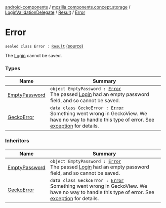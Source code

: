 [android-components](../../../../index.md) / [mozilla.components.concept.storage](../../../index.md) / [LoginValidationDelegate](../../index.md) / [Result](../index.md) / [Error](./index.md)

# Error

`sealed class Error : `[`Result`](../index.md) [(source)](https://github.com/mozilla-mobile/android-components/blob/master/components/concept/storage/src/main/java/mozilla/components/concept/storage/LoginsStorage.kt#L204)

The [Login](../../../-login/index.md) cannot be saved.

### Types

| Name | Summary |
|---|---|
| [EmptyPassword](-empty-password.md) | `object EmptyPassword : `[`Error`](./index.md)<br>The passed [Login](../../../-login/index.md) had an empty password field, and so cannot be saved. |
| [GeckoError](-gecko-error/index.md) | `data class GeckoError : `[`Error`](./index.md)<br>Something went wrong in GeckoView. We have no way to handle this type of error. See [exception](-gecko-error/exception.md) for details. |

### Inheritors

| Name | Summary |
|---|---|
| [EmptyPassword](-empty-password.md) | `object EmptyPassword : `[`Error`](./index.md)<br>The passed [Login](../../../-login/index.md) had an empty password field, and so cannot be saved. |
| [GeckoError](-gecko-error/index.md) | `data class GeckoError : `[`Error`](./index.md)<br>Something went wrong in GeckoView. We have no way to handle this type of error. See [exception](-gecko-error/exception.md) for details. |
